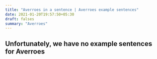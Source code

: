 ```yaml
---
title: "Averroes in a sentence | Averroes example sentences"
date: 2021-01-20T19:57:50+05:30
draft: falses
summary: "Averroes"
---
```

## Unfortunately, we have no example sentences for Averroes                 
